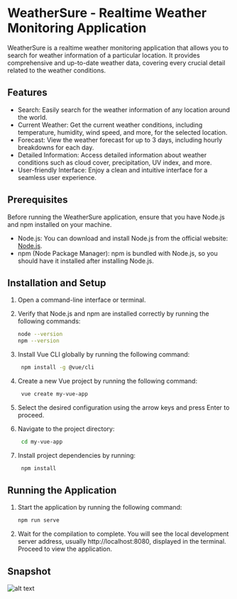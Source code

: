 # WeatherSure - Realtime Weather Monitoring Application

WeatherSure is a realtime weather monitoring application that allows you to search for weather information of a particular location. It provides comprehensive and up-to-date weather data, covering every crucial detail related to the weather conditions.

## Features

- Search: Easily search for the weather information of any location around the world.
- Current Weather: Get the current weather conditions, including temperature, humidity, wind speed, and more, for the selected location.
- Forecast: View the weather forecast for up to 3 days, including hourly breakdowns for each day.
- Detailed Information: Access detailed information about weather conditions such as cloud cover, precipitation, UV index, and more.
- User-friendly Interface: Enjoy a clean and intuitive interface for a seamless user experience.

## Prerequisites

Before running the WeatherSure application, ensure that you have Node.js and npm installed on your machine.

- Node.js: You can download and install Node.js from the official website: [Node.js](https://nodejs.org).
- npm (Node Package Manager): npm is bundled with Node.js, so you should have it installed after installing Node.js.

## Installation and Setup

1. Open a command-line interface or terminal.

2. Verify that Node.js and npm are installed correctly by running the following commands:
   ```sh
   node --version
   npm --version

3. Install Vue CLI globally by running the following command:
   ```sh
    npm install -g @vue/cli

4. Create a new Vue project by running the following command:
   ```sh
    vue create my-vue-app

5. Select the desired configuration using the arrow keys and press Enter to proceed.

6. Navigate to the project directory:
   ```sh
    cd my-vue-app
   
7. Install project dependencies by running:
   ```sh
    npm install

## Running the Application

1. Start the application by running the following command:
   ```sh
   npm run serve

2. Wait for the compilation to complete. You will see the local development server address, usually http://localhost:8080, displayed in the terminal. Proceed to view the application.

## Snapshot

![alt text](https://github.com/kshittijagrawal/WeatherSure-FrontEnd/blob/master/weatherSure/src/assets/WeatherSure%20-%20HomePage.png)
